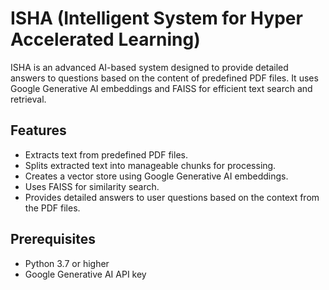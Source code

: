 # ISHA (Intelligent System for Hyper Accelerated Learning)

ISHA is an advanced AI-based system designed to provide detailed answers to questions based on the content of predefined PDF files. It uses Google Generative AI embeddings and FAISS for efficient text search and retrieval.

## Features

- Extracts text from predefined PDF files.
- Splits extracted text into manageable chunks for processing.
- Creates a vector store using Google Generative AI embeddings.
- Uses FAISS for similarity search.
- Provides detailed answers to user questions based on the context from the PDF files.

## Prerequisites

- Python 3.7 or higher
- Google Generative AI API key
